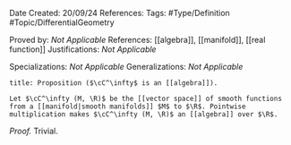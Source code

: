 <div class="topSpace"></div>

Date Created: 20/09/24
References: 
Tags: #Type/Definition #Topic/DifferentialGeometry

Proved by: <i>Not Applicable</i>
References: [[algebra]], [[manifold]], [[real function]]
Justifications: <i>Not Applicable</i>

Specializations: <i>Not Applicable</i>
Generalizations: <i>Not Applicable</i>

``` ad-Proposition
title: Proposition ($\cC^\infty$ is an [[algebra]]).

Let $\cC^\infty (M, \R)$ be the [[vector space]] of smooth functions from a [[manifold|smooth manifolds]] $M$ to $\R$. Pointwise multiplication makes $\cC^\infty (M, \R)$ an [[algebra]] over $\R$.
```

<i>Proof.</i> Trivial.